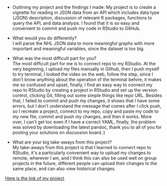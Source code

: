 - Outlining my project and the findings I made:
My project is to create a vignette for reading in JSON data from an API which includes data type (JSON) description, discussion of relevant R packages, functions to query the API, and data analysis. I found that it is so easy and convenient to commit and push my code in RStudio to GitHub.  

- What would you do differently?  
 I will parse the NHL JSON data to more meaningful graphs with more important and meaningful variables, since the dataset is too big.  

- What was the most difficult part for you?  
The most difficult part for me is to connect repo to my RStudio. At the very beginning, I upload my files manually in Github, then I push myself to try terminal, I looked the video on the web, follow the step, since I don't know anything about the operation of the terminal before, it makes me so confused and upset, finally, I find an easy way to connect my repo to RStudio by creating a project in RStudio and set up the version control, clicking Git, filling out some simple things like repo URL. Besides that, I failed to commit and push my changes, it shows that I have some errors, but I don't understand the message that comes after I click push, so I recreate a project, connect to my repo, copy and paste my code to my new file, commit and push my changes, and then it works. More over, I can't get toc even if I have a correct YAML, finally, the problem was solved by downloading the latest pandoc, thank you to all of you for posting your solutions on discussion board.:)  

- What are your big take-aways from this project?  
My take-aways from this project is that I learned to connect repo to RStudio, it's a particularly convenient way to upload my changes to remote, wherever I am, and I think this can also be used well on group projects in the future, different people can upload their changes to the same place, and can also view historical changes.  

[Here is the link of my project](https://yxie27.github.io/Project1/)
